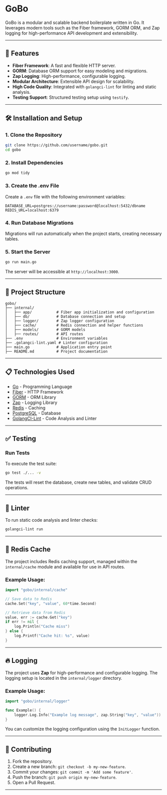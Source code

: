 # GoBo

GoBo is a modular and scalable backend boilerplate written in Go. It leverages modern tools such as the Fiber framework, GORM ORM, and Zap logging for high-performance API development and extensibility.

---

## 🚀 Features

- **Fiber Framework**: A fast and flexible HTTP server.
- **GORM**: Database ORM support for easy modeling and migrations.
- **Zap Logging**: High-performance, configurable logging.
- **Modular Architecture**: Extensible API design for scalability.
- **High Code Quality**: Integrated with `golangci-lint` for linting and static analysis.
- **Testing Support**: Structured testing setup using `testify`.

---

## 🛠️ Installation and Setup

### 1. **Clone the Repository**

```bash
git clone https://github.com/username/gobo.git
cd gobo
```

### 2. **Install Dependencies**

```bash
go mod tidy
```

### 3. **Create the .env File**

Create a `.env` file with the following environment variables:

```plaintext
DATABASE_URL=postgres://username:password@localhost:5432/dbname
REDIS_URL=localhost:6379
```

### 4. **Run Database Migrations**

Migrations will run automatically when the project starts, creating necessary tables.

### 5. **Start the Server**

```bash
go run main.go
```

The server will be accessible at `http://localhost:3000`.

---

## 📂 Project Structure

```
gobo/
├── internal/
│   ├── app/           # Fiber app initialization and configuration
│   ├── db/            # Database connection and setup
│   ├── logger/        # Zap logger configuration
│   ├── cache/         # Redis connection and helper functions
│   ├── models/        # GORM models
│   ├── routes/        # API routes
├── .env               # Environment variables
├── .golangci-lint.yaml # Linter configuration
├── main.go            # Application entry point
├── README.md          # Project documentation
```

---

## 📋 Technologies Used

- [Go](https://go.dev/) - Programming Language
- [Fiber](https://gofiber.io/) - HTTP Framework
- [GORM](https://gorm.io/) - ORM Library
- [Zap](https://github.com/uber-go/zap) - Logging Library
- [Redis](https://redis.io/) - Caching
- [PostgreSQL](https://www.postgresql.org/) - Database
- [GolangCI-Lint](https://golangci-lint.run/) - Code Analysis and Linter

---

## ✅ Testing

### Run Tests

To execute the test suite:

```bash
go test ./... -v
```

The tests will reset the database, create new tables, and validate CRUD operations.

---

## 🔧 Linter

To run static code analysis and linter checks:

```bash
golangci-lint run
```

---

## 🔧 Redis Cache

The project includes Redis caching support, managed within the `internal/cache` module and available for use in API routes.

### Example Usage:

```go
import "gobo/internal/cache"

// Save data to Redis
cache.Set("key", "value", 60*time.Second)

// Retrieve data from Redis
value, err := cache.Get("key")
if err != nil {
    log.Println("Cache miss")
} else {
    log.Printf("Cache hit: %s", value)
}
```

---

## 🔥 Logging

The project uses **Zap** for high-performance and configurable logging. The logging setup is located in the `internal/logger` directory.

### Example Usage:

```go
import "gobo/internal/logger"

func Example() {
    logger.Log.Info("Example log message", zap.String("key", "value"))
}
```

You can customize the logging configuration using the `InitLogger` function.

---

## 🤝 Contributing

1. Fork the repository.
2. Create a new branch: `git checkout -b my-new-feature`.
3. Commit your changes: `git commit -m 'Add some feature'`.
4. Push the branch: `git push origin my-new-feature`.
5. Open a Pull Request.

---
